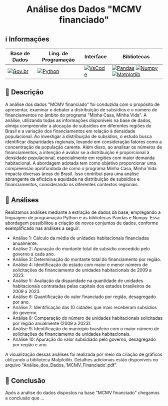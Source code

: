 <h1 align="center"> Análise dos Dados "MCMV financiado" </h1> 

## ℹ️ Informações   
  
| Base de Dados | Ling. de Programação | Interface | Bibliotecas |
|-----------------|-------------------|------------------|------------------|
|[![Gov.br](https://img.shields.io/badge/MCMV_Financiado-Gov.br-blue)](https://dados.gov.br/dados/conjuntos-dados/dados-do-minha-casa-minha-vida) | [![Python](https://img.shields.io/badge/Python-v3.11.7-blue)](https://www.python.org/) | [![VsCode](https://img.shields.io/badge/VsCode-v1.85-blue)](https://code.visualstudio.com/) | [![Pandas](https://img.shields.io/badge/Pandas-gray)](https://pandas.pydata.org/) [![Numpy](https://img.shields.io/badge/Numpy-gray)](https://numpy.org/) [![Matplotlib](https://img.shields.io/badge/Matplotlib-gray)](https://matplotlib.org/)| 

## 📜 Descrição

A análise dos dados "MCMV financiado" foi conduzida com o propósito de apresentar, examinar e debater a distribuição de subsídios e o número de financiamentos no âmbito do programa "Minha Casa, Minha Vida". A análise, utilizando todas as informações disponíveis na base de dados, almeja compreender a alocação de subsídios em diferentes regiões do Brasil e a variação dos financiamentos em relação à densidade populacional. Ao investigar a distribuição de subsídios, o estudo busca identificar disparidades regionais, levando em consideração fatores como a concentração de população carente. Além disso, ao analisar os números de financiamentos, a intenção é avaliar se a distribuição é proporcional à densidade populacional, especialmente em regiões com maior demanda habitacional. A abordagem adotada tem como objetivo proporcionar uma compreensão aprofundada de como o programa Minha Casa, Minha Vida impacta diversas áreas do Brasil. Isso contribui para uma análise abrangente da eficácia e equidade na distribuição de subsídios e financiamentos, considerando os diferentes contextos regionais.

## 📁 Análises

Realizamos análises mediante a extração de dados da base, empregando a linguagem de programação Python e as bibliotecas Pandas e Numpy. Essa abordagem possibilitou a criação de novos conjuntos de dados, conforme exemplificado nas análises a seguir:

- Análise 1: Cálculo da média de unidades habitacionais financiadas anualmente.
- Análise 2: Apuração do montante total de subsídio concedido pelo governo a cada ano.
- Análise 3: Determinação do montante total do financiamento por região.
- Análise 4: Identificação do estado com maior e menor número de solicitações de financiamento de unidades habitacionais de 2009 a 2023.
- Análise 5: Avaliação da disparidade na quantidade de unidades habitacionais contratadas pelas capitais dos estados brasileiros de 2009 a 2023.
- Análise 6: Quantificação do valor financiado por região, desagregado por ano.
- Análise 7: Identificação das 10 cidades que mais receberam subsídios do governo.
- Análise 8: Comparação do número de unidades habitacionais solicitadas por região anualmente (2009 a 2023).
- Análise 9: Identificação do município brasileiro com o maior número de solicitações de financiamento de unidades habitacionais.
- Análise 10: Apuração do valor subsidiado pelo governo, desagregado por região e ano.

A visualização dessas análises foi realizada por meio da criação de gráficos utilizando a biblioteca Matplotlib. Detalhes adicionais estão disponíveis no arquivo "Análise_dos_Dados_'MCMV_Financiado'.pdf".

## 🔗 Conclusão 

Após a análise do dados dispostos na base "MCMV financiado" chegamos a conclusão que ...















